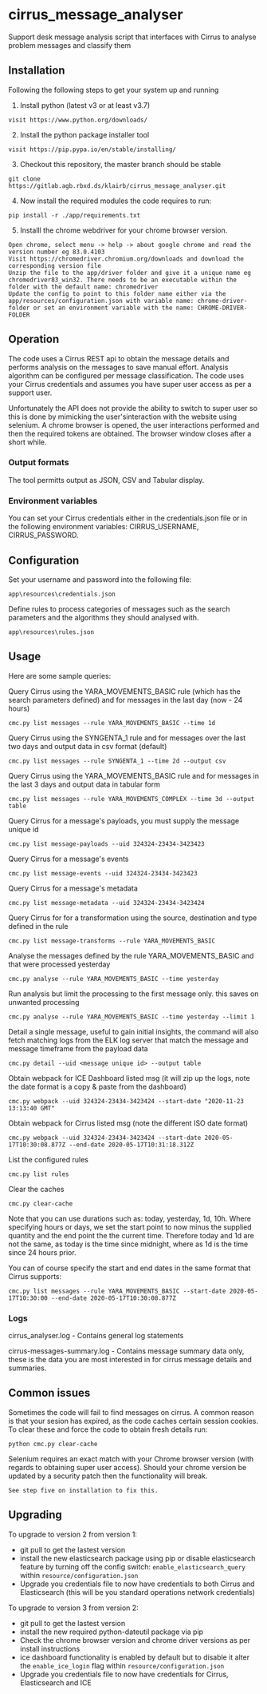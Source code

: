 # cirrus_message_analyser

Support desk message analysis script that interfaces with Cirrus to analyse problem messages and classify them

## Installation

Following the following steps to get your system up and running
1. Install python (latest v3 or at least v3.7)
```
visit https://www.python.org/downloads/
```
2. Install the python package installer tool 
```
visit https://pip.pypa.io/en/stable/installing/
```
3. Checkout this repository, the master branch should be stable
```
git clone https://gitlab.agb.rbxd.ds/klairb/cirrus_message_analyser.git
```
4. Now install the required modules the code requires to run:
```
pip install -r ./app/requirements.txt
```
5. Installl the chrome webdriver for your chrome browser version.
```
Open chrome, select menu -> help -> about google chrome and read the version number eg 83.0.4103
Visit https://chromedriver.chromium.org/downloads and download the corresponding version file
Unzip the file to the app/driver folder and give it a unique name eg chromedriver83_win32. There needs to be an executable within the folder with the default name: chromedriver
Update the config to point to this folder name either via the app/resources/configuration.json with variable name: chrome-driver-folder or set an environment variable with the name: CHROME-DRIVER-FOLDER
```

## Operation

The code uses a Cirrus REST api to obtain the message details and performs analysis on the messages to save manual effort. Analysis algorithm can be configured per message classification.
The code uses your Cirrus credentials and assumes you have super user access as per a support user.

Unfortunately the API does not provide the ability to switch to super user so this is done by mimicking the user'sinteraction with the website using selenium. A chrome browser is opened, the user interactions performed and then the required tokens are obtained. The browser window closes after a short while.

### Output formats
The tool permitts output as JSON, CSV and Tabular display.

### Environment variables
You can set your Cirrus credentials either in the credentials.json file or in the following environment variables: CIRRUS_USERNAME, CIRRUS_PASSWORD.

## Configuration

Set your username and password into the following file:
```
app\resources\credentials.json
```

Define rules to process categories of messages such as the search parameters and the algorithms they should analysed with.
```
app\resources\rules.json
```

## Usage

Here are some sample queries:

Query Cirrus using the YARA_MOVEMENTS_BASIC rule (which has the search parameters defined) and for messages in the last day (now - 24 hours)
```
cmc.py list messages --rule YARA_MOVEMENTS_BASIC --time 1d
```
Query Cirrus using the SYNGENTA_1 rule and for messages over the last two days and output data in csv format (default)
```
cmc.py list messages --rule SYNGENTA_1 --time 2d --output csv
```
Query Cirrus using the YARA_MOVEMENTS_BASIC rule and for messages in the last 3 days and output data in tabular form
```
cmc.py list messages --rule YARA_MOVEMENTS_COMPLEX --time 3d --output table
```
Query Cirrus for a message's payloads, you must supply the message unique id
```
cmc.py list message-payloads --uid 324324-23434-3423423
```
Query Cirrus for a message's events
```
cmc.py list message-events --uid 324324-23434-3423423
```
Query Cirrus for a message's metadata
```
cmc.py list message-metadata --uid 324324-23434-3423424
```
Query Cirrus for for a transformation using the source, destination and type defined in the rule
```
cmc.py list message-transforms --rule YARA_MOVEMENTS_BASIC
```
Analyse the messages defined by the rule YARA_MOVEMENTS_BASIC and that were processed yesterday
```
cmc.py analyse --rule YARA_MOVEMENTS_BASIC --time yesterday
```
Run analysis but limit the processing to the first message only. this saves on unwanted processing
```
cmc.py analyse --rule YARA_MOVEMENTS_BASIC --time yesterday --limit 1
```
Detail a single message, useful to gain initial insights, the command will also fetch matching logs from the ELK log server that match the message and message timeframe from the payload data
```
cmc.py detail --uid <message unique id> --output table
```
Obtain webpack for ICE Dashboard listed msg (it will zip up the logs, note the date format is a copy & paste from the dashboard)
```
cmc.py webpack --uid 324324-23434-3423424 --start-date "2020-11-23 13:13:40 GMT"
```
Obtain webpack for Cirrus listed msg (note the different ISO date format)
```
cmc.py webpack --uid 324324-23434-3423424 --start-date 2020-05-17T10:30:08.877Z --end-date 2020-05-17T10:31:18.312Z
```

List the configured rules
```
cmc.py list rules
```
Clear the caches
```
cmc.py clear-cache
```

Note that you can use durations such as: today, yesterday, 1d, 10h. Where specifying hours or days, we set the start point to now minus the supplied quantity and the end point the the current time. Therefore today and 1d are not the same, as today is the time since midnight, where as 1d is the time since 24 hours prior.

You can of course specify the start and end dates in the same format that Cirrus supports:
```
cmc.py list messages --rule YARA_MOVEMENTS_BASIC --start-date 2020-05-17T10:30:00 --end-date 2020-05-17T10:30:08.877Z
```

### Logs
cirrus_analyser.log - Contains general log statements

cirrus-messages-summary.log - Contains message summary data only, these is the data you are most interested in for cirrus message details and summaries.

## Common issues

Sometimes the code will fail to find messages on cirrus. A common reason is that your sesion has expired, as the code caches certain session cookies. To clear these and force the code to obtain fresh details run:
```
python cmc.py clear-cache
```

Selenium requires an exact match with your Chrome browser version (with regards to obtaining super user access). Should your chrome version be updated by a security patch then the functionality will break.
```
See step five on installation to fix this.
```

## Upgrading
To upgrade to version 2 from version 1:

- git pull to get the lastest version
- install the new elasticsearch package using pip or disable elasticsearch feature by turning off the config switch: ```enable_elasticsearch_query``` within ```resource/configuration.json```
- Upgrade you credentials file to now have credentials to both Cirrus and Elasticsearch (this will be you standard operations network credentials)

To upgrade to version 3 from version 2:

- git pull to get the lastest version
- install the new required python-dateutil package via pip
- Check the chrome browser version and chrome driver versions as per install instructions
- ice dashboard functionality is enabled by default but to disable it alter the ```enable_ice_login``` flag  within ```resource/configuration.json```
- Upgrade you credentials file to now have credentials for Cirrus, Elasticsearch and ICE
